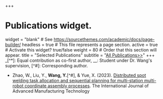 +++
# Publications widget.
widget = "blank"  # See https://sourcethemes.com/academic/docs/page-builder/
headless = true  # This file represents a page section.
active = true  # Activate this widget? true/false
weight = 80  # Order that this section will appear.
title = "Selected Publications"
subtitle = "[All Publications>>](./allpublications)"
+++
_[^*]: Equal contribution as co-first author, __: Student under Dr. Wang's supervision, [^#]: Corresponding author.
* Zhao, W., Liu, Y., **Wang, Y.**[^#], & Yue, X. (2023). [Distributed spot welding task allocation and sequential planning for multi-station multi-robot coordinate assembly processes](https://link.springer.com/article/10.1007/s00170-023-11750-1). The International Journal of Advanced Manufacturing Technology


